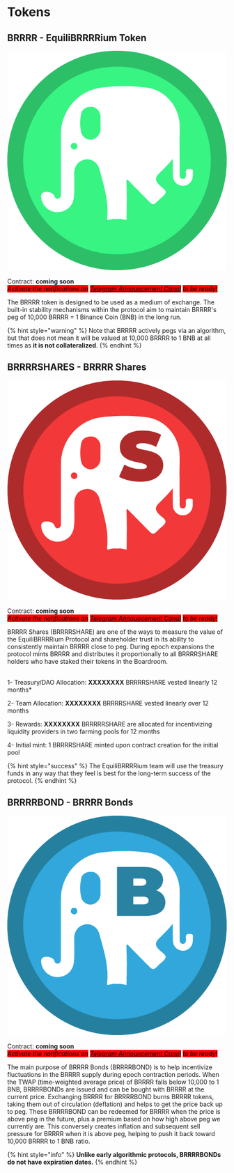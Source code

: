 # Tokens

## BRRRR - EquiliBRRRRium Token

![EquiliBRRRRium BRRRR token](../.gitbook/assets/brrrr.png)

Contract: **coming soon**\
_<mark style="background-color:red;">Activate the notifications on</mark>_ [_<mark style="background-color:red;">Telegram Announcement Canal</mark>_](https://t.me/EquilibrrrriumAnn) _<mark style="background-color:red;">to be ready!</mark>_

The BRRRR token is designed to be used as a medium of exchange. The built-in stability mechanisms within the protocol aim to maintain BRRRR's peg of 10,000 BRRRR = 1 Binance Coin (BNB) in the long run.

{% hint style="warning" %}
Note that BRRRR actively pegs via an algorithm, but that does not mean it will be valued at 10,000 BRRRR to 1 BNB at all times as **it is not collateralized**.
{% endhint %}



## BRRRRSHARES - BRRRR Shares

![BRRRRSHARE EquiliBRRRRium token](../.gitbook/assets/brrrrshares.png)

Contract: **coming soon**\
_<mark style="background-color:red;">Activate the notifications on</mark>_ [_<mark style="background-color:red;">Telegram Announcement Canal</mark>_](https://t.me/EquilibrrrriumAnn) _<mark style="background-color:red;">to be ready!</mark>_

BRRRR Shares (BRRRRSHARE) are one of the ways to measure the value of the EquiliBRRRRium Protocol and shareholder trust in its ability to consistently maintain BRRRR close to peg. During epoch expansions the protocol mints BRRRR and distributes it proportionally to all BRRRRSHARE holders who have staked their tokens in the Boardroom.

\
1- Treasury/DAO Allocation: **XXXXXXXX** BRRRRSHARE vested linearly 12 months\*&#x20;

2- Team Allocation: **XXXXXXXX** BRRRRSHARE vested linearly over 12 months&#x20;

3- Rewards: **XXXXXXXX** BRRRRRSHARE are allocated for incentivizing liquidity providers in two farming pools for 12 months&#x20;

4- Initial mint: 1 BRRRRSHARE minted upon contract creation for the initial pool

{% hint style="success" %}
The EquiliBRRRRium team will use the treasury funds in any way that they feel is best for the long-term success of the protocol.
{% endhint %}

## **BRRRRBOND - BRRRR Bonds**

![Equilibrium BRRRRBOND token](../.gitbook/assets/brrrrbond.png)

Contract: **coming soon**\
_<mark style="background-color:red;">Activate the notifications on</mark>_ [_<mark style="background-color:red;">Telegram Announcement Canal</mark>_](https://t.me/EquilibrrrriumAnn) _<mark style="background-color:red;">to be ready!</mark>_

The main purpose of BRRRR Bonds (BRRRRBOND) is to help incentivize fluctuations in the BRRRR supply during epoch contraction periods. When the TWAP (time-weighted average price) of BRRRR falls below 10,000 to 1 BNB, BRRRRBONDs are issued and can be bought with BRRRR at the current price. Exchanging BRRRR for BRRRRBOND burns BRRRR tokens, taking them out of circulation (deflation) and helps to get the price back up to peg. These BRRRRBOND can be redeemed for BRRRR when the price is above peg in the future, plus a premium based on how high above peg we currently are. This conversely creates inflation and subsequent sell pressure for BRRRR when it is above peg, helping to push it back toward 10,000 BRRRR to 1 BNB ratio.&#x20;

{% hint style="info" %}
**Unlike early algorithmic protocols, BRRRRBONDs do not have expiration dates.**
{% endhint %}

